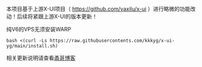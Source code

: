 本项目基于上游X-UI项目（ https://github.com/vaxilu/x-ui ）进行略微的功能改动！后续将紧跟上游X-UI的版本更新！

纯V6的VPS无须安装WARP

```
bash <(curl -Ls https://raw.githubusercontents.com/kkkyg/x-ui-yg/main/install.sh)
```

相关更新说明请查看[甬哥博客](https://kkkyg.blogspot.com/2022/02/x-uiacmex-uiipv4ipv6v4v6vpsvaxilux-ui.html)


